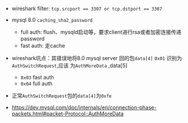 - wireshark filter: `tcp.srcport == 3307 or tcp.dstport == 3307`
  
- mysql 8.0 `caching_sha2_password`
  - full auth: flush、mysqld启动等，要求client进行rsa或者加密连接传递password
  - fast auth: 走cache  
  
- wireshark坑点：其错误地将8.0 mysql server 回的包`data[4]` `0x01` 识别为`AuthSwitchRequest`,应该
为`AuthMoreData` ,data[5]
  - `0x03`  fast auth
  - `0x04`  full auth
  
- 正常`AuthSwitchRequest`包的`data[4]`为`0xfe`
  
- https://dev.mysql.com/doc/internals/en/connection-phase-packets.html#packet-Protocol::AuthMoreData

